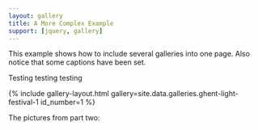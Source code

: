 ```yaml
---
layout: gallery
title: A More Complex Example
support: [jquery, gallery]
---
```


This example shows how to include several galleries into one page. Also notice that some captions have been set.

Testing testing testing

{% include gallery-layout.html gallery=site.data.galleries.ghent-light-festival-1 id_number=1 %}

The pictures from part two:

<!-- {% include gallery-layout.html gallery=site.data.galleries.ghent-light-festival-2 id_number=2 %} -->

